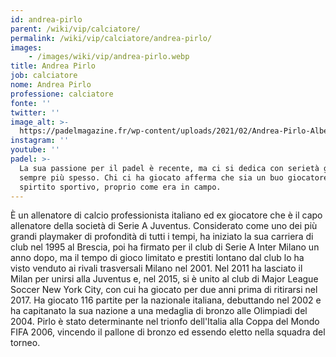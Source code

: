 ```yaml
---
id: andrea-pirlo
parent: /wiki/vip/calciatore/
permalink: /wiki/vip/calciatore/andrea-pirlo/
images:
    - /images/wiki/vip/andrea-pirlo.webp
title: Andrea Pirlo
job: calciatore
nome: Andrea Pirlo
professione: calciatore
fonte: ''
twitter: ''
image_alt: >-
  https://padelmagazine.fr/wp-content/uploads/2021/02/Andrea-Pirlo-Albertini-Demetrio-Gigi-Casiraghi-Giuseppe-Polacci-Padel.jpg
instagram: ''
youtube: ''
padel: >-
  La sua passione per il padel è recente, ma ci si dedica con serietà giocando
  sempre più spesso. Chi ci ha giocato afferma che sia un buo giocatore dallo
  spirtito sportivo, proprio come era in campo.
---
```

È un allenatore di calcio professionista italiano ed ex giocatore che è il capo allenatore della società di Serie A Juventus. Considerato come uno dei più grandi playmaker di profondità di tutti i tempi, ha iniziato la sua carriera di club nel 1995 al Brescia, poi ha firmato per il club di Serie A Inter Milano un anno dopo, ma il tempo di gioco limitato e prestiti lontano dal club lo ha visto venduto ai rivali trasversali Milano nel 2001. Nel 2011 ha lasciato il Milan per unirsi alla Juventus e, nel 2015, si è unito al club di Major League Soccer New York City, con cui ha giocato per due anni prima di ritirarsi nel 2017. Ha giocato 116 partite per la nazionale italiana, debuttando nel 2002 e ha capitanato la sua nazione a una medaglia di bronzo alle Olimpiadi del 2004. Pirlo è stato determinante nel trionfo dell'Italia alla Coppa del Mondo FIFA 2006, vincendo il pallone di bronzo ed essendo eletto nella squadra del torneo.